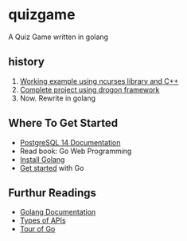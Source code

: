 # quizgame

A Quiz Game written in golang

## history

1. [Working example using ncurses library and C++](https://github.com/laughingclouds/quizgame/tree/917462b)
2. [Complete project using drogon framework](https://github.com/laughingclouds/quizgame/tree/def7792)
3. Now. Rewrite in golang

## Where To Get Started

-   [PostgreSQL 14 Documentation](https://www.postgresql.org/docs/current/index.html)
-   Read book: Go Web Programming
-   [Install Golang](https://go.dev/doc/install)
-   [Get started](https://go.dev/doc/tutorial/getting-started) with Go


## Furthur Readings

-   [Golang Documentation](https://go.dev/doc/)
-   [Types of APIs](https://blog.hubspot.com/website/types-of-apis)
-   [Tour of Go](https://go.dev/tour/welcome/1)
